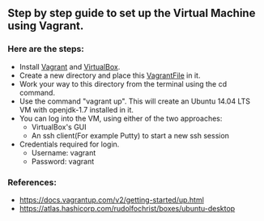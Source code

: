 ## Step by step guide to set up the Virtual Machine using Vagrant.

### Here are the steps:
* Install [Vagrant](https://www.vagrantup.com/downloads.html) and [VirtualBox](https://www.virtualbox.org/wiki/Downloads).
* Create a new directory and place this [VagrantFile](https://github.com/SoftwareEngineeringToolDemos/ICSE-2011-Checker-Framework/blob/master/build-vm/Vagrantfile) in it.
* Work your way to this directory from the terminal using the cd command.
* Use the command "vagrant up". This will create an Ubuntu 14.04 LTS VM with openjdk-1.7 installed in it.
* You can log into the VM, using either of the two approaches:
  * VirtualBox's GUI
  * An ssh client(For example Putty) to start a new ssh session
* Credentials required for login.
  * Username: vagrant
  * Password: vagrant 

### References:
* https://docs.vagrantup.com/v2/getting-started/up.html
* https://atlas.hashicorp.com/rudolfochrist/boxes/ubuntu-desktop

